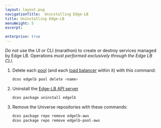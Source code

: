 ```yaml
---
layout: layout.pug
navigationTitle:  Uninstalling Edge-LB
title: Uninstalling Edge-LB
menuWeight: 5
excerpt:

enterprise: true
---
```


*Do not* use the UI or CLI (marathon) to create or destroy services managed by
Edge LB. Operations *must performed exclusively through the Edge LB CLI*.

1.  Delete each [pool](/1.10/networking/edge-lb/architecture#edge-lb-pool) (and each [load balancer](/1.10/networking/edge-lb/architecture#edge-lb-load-balancer) within it) with this command:

    ```bash
    dcos edgelb pool delete <name>
    ```

1.  Uninstall the [Edge-LB API server](/1.10/networking/edge-lb/architecture#edge-lb-api-server)

    ```bash
    dcos package uninstall edgelb
    ```

1.  Remove the Universe repositories with these commands:

    ```bash
    dcos package repo remove edgelb-aws
    dcos package repo remove edgelb-pool-aws
    ```
